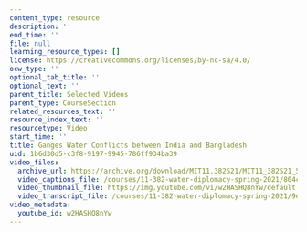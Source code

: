 ```yaml
---
content_type: resource
description: ''
end_time: ''
file: null
learning_resource_types: []
license: https://creativecommons.org/licenses/by-nc-sa/4.0/
ocw_type: ''
optional_tab_title: ''
optional_text: ''
parent_title: Selected Videos
parent_type: CourseSection
related_resources_text: ''
resource_index_text: ''
resourcetype: Video
start_time: ''
title: Ganges Water Conflicts between India and Bangladesh
uid: 1b6d30d5-c3f8-9197-9945-786ff934ba39
video_files:
  archive_url: https://archive.org/download/MIT11.382S21/MIT11_382S21_5-ganges-water-conflicts_300k.mp4
  video_captions_file: /courses/11-382-water-diplomacy-spring-2021/804c6df228355bebaed8690fb70f6033_w2HASHQ8nYw.vtt
  video_thumbnail_file: https://img.youtube.com/vi/w2HASHQ8nYw/default.jpg
  video_transcript_file: /courses/11-382-water-diplomacy-spring-2021/9e8ea5010a2fd6d5217963a35013e01d_w2HASHQ8nYw.pdf
video_metadata:
  youtube_id: w2HASHQ8nYw
---
```

